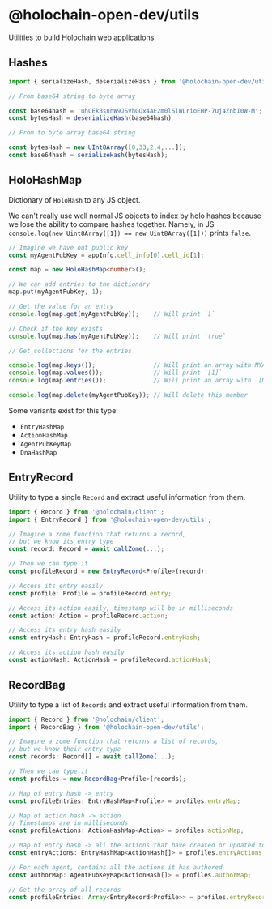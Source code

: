# @holochain-open-dev/utils

Utilities to build Holochain web applications.

## Hashes

```js
import { serializeHash, deserializeHash } from '@holochain-open-dev/utils';

// From base64 string to byte array

const base64hash = 'uhCEkBsnnW9JSVhGQx4AE2m0lSlWLrioEHP-7Uj4ZnbI0W-M';
const bytesHash = deserializeHash(base64hash)

// From to byte array base64 string

const bytesHash = new UInt8Array([0,33,2,4,...]);
const base64hash = serializeHash(bytesHash);
```

## HoloHashMap 

Dictionary of `HoloHash` to any JS object. 

We can't really use well normal JS objects to index by holo hashes because we lose the ability to compare hashes together. Namely, in JS `console.log(new Uint8Array([1]) == new Uint8Array([1]))` prints `false`.

```ts
// Imagine we have out public key
const myAgentPubKey = appInfo.cell_info[0].cell_id[1];

const map = new HoloHashMap<number>();

// We can add entries to the dictionary
map.put(myAgentPubKey, 1);

// Get the value for an entry
console.log(map.get(myAgentPubKey));    // Will print `1`

// Check if the key exists
console.log(map.has(myAgentPubKey));    // Will print `true`

// Get collections for the entries

console.log(map.keys());                // Will print an array with MYAGENTPUBKEY as the only member
console.log(map.values());              // Will print `[1]`
console.log(map.entries());             // Will print an array with `[MYAGENTPUBKEY, 1]` as the only member

console.log(map.delete(myAgentPubKey)); // Will delete this member
```

Some variants exist for this type:

- `EntryHashMap`
- `ActionHashMap`
- `AgentPubKeyMap`
- `DnaHashMap`

## EntryRecord

Utility to type a single `Record` and extract useful information from them.

```ts
import { Record } from '@holochain/client';
import { EntryRecord } from '@holochain-open-dev/utils';

// Imagine a zome function that returns a record,
// but we know its entry type
const record: Record = await callZome(...);             

// Then we can type it
const profileRecord = new EntryRecord<Profile>(record); 

// Access its entry easily
const profile: Profile = profileRecord.entry;           

// Access its action easily, timestamp will be in milliseconds
const action: Action = profileRecord.action;            

// Access its entry hash easily
const entryHash: EntryHash = profileRecord.entryHash;   

// Access its action hash easily
const actionHash: ActionHash = profileRecord.actionHash;
```

##  RecordBag

Utility to type a list of `Records` and extract useful information from them.

```ts
import { Record } from '@holochain/client';
import { RecordBag } from '@holochain-open-dev/utils';

// Imagine a zome function that returns a list of records,
// but we know their entry type
const records: Record[] = await callZome(...);          

// Then we can type it
const profiles = new RecordBag<Profile>(records);

// Map of entry hash -> entry
const profileEntries: EntryHashMap<Profile> = profiles.entryMap; 

// Map of action hash -> action
// Timestamps are in milliseconds
const profileActions: ActionHashMap<Action> = profiles.actionMap;

// Map of entry hash -> all the actions that have created or updated to that entry
const entryActions: EntryHashMap<ActionHash[]> = profiles.entryActions;

// For each agent, contains all the actions it has authored
const authorMap: AgentPubKeyMap<ActionHash[]> = profiles.authorMap;

// Get the array of all records
const profileEntries: Array<EntryRecord<Profile>> = profiles.entryRecords; 
```

